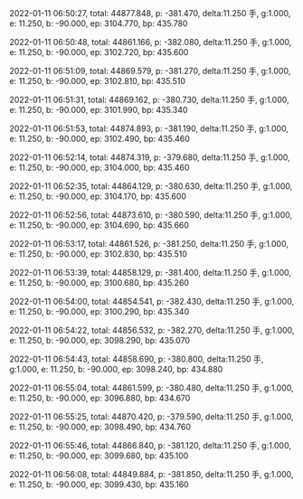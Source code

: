 2022-01-11 06:50:27, total: 44877.848, p: -381.470, delta:11.250 手, g:1.000, e: 11.250, b: -90.000, ep: 3104.770, bp: 435.780

2022-01-11 06:50:48, total: 44861.166, p: -382.080, delta:11.250 手, g:1.000, e: 11.250, b: -90.000, ep: 3102.720, bp: 435.600

2022-01-11 06:51:09, total: 44869.579, p: -381.270, delta:11.250 手, g:1.000, e: 11.250, b: -90.000, ep: 3102.810, bp: 435.510

2022-01-11 06:51:31, total: 44869.162, p: -380.730, delta:11.250 手, g:1.000, e: 11.250, b: -90.000, ep: 3101.990, bp: 435.340

2022-01-11 06:51:53, total: 44874.893, p: -381.190, delta:11.250 手, g:1.000, e: 11.250, b: -90.000, ep: 3102.490, bp: 435.460

2022-01-11 06:52:14, total: 44874.319, p: -379.680, delta:11.250 手, g:1.000, e: 11.250, b: -90.000, ep: 3104.000, bp: 435.460

2022-01-11 06:52:35, total: 44864.129, p: -380.630, delta:11.250 手, g:1.000, e: 11.250, b: -90.000, ep: 3104.170, bp: 435.600

2022-01-11 06:52:56, total: 44873.610, p: -380.590, delta:11.250 手, g:1.000, e: 11.250, b: -90.000, ep: 3104.690, bp: 435.660

2022-01-11 06:53:17, total: 44861.526, p: -381.250, delta:11.250 手, g:1.000, e: 11.250, b: -90.000, ep: 3102.830, bp: 435.510

2022-01-11 06:53:39, total: 44858.129, p: -381.400, delta:11.250 手, g:1.000, e: 11.250, b: -90.000, ep: 3100.680, bp: 435.260

2022-01-11 06:54:00, total: 44854.541, p: -382.430, delta:11.250 手, g:1.000, e: 11.250, b: -90.000, ep: 3100.290, bp: 435.340

2022-01-11 06:54:22, total: 44856.532, p: -382.270, delta:11.250 手, g:1.000, e: 11.250, b: -90.000, ep: 3098.290, bp: 435.070

2022-01-11 06:54:43, total: 44858.690, p: -380.800, delta:11.250 手, g:1.000, e: 11.250, b: -90.000, ep: 3098.240, bp: 434.880

2022-01-11 06:55:04, total: 44861.599, p: -380.480, delta:11.250 手, g:1.000, e: 11.250, b: -90.000, ep: 3096.880, bp: 434.670

2022-01-11 06:55:25, total: 44870.420, p: -379.590, delta:11.250 手, g:1.000, e: 11.250, b: -90.000, ep: 3098.490, bp: 434.760

2022-01-11 06:55:46, total: 44866.840, p: -381.120, delta:11.250 手, g:1.000, e: 11.250, b: -90.000, ep: 3099.680, bp: 435.100

2022-01-11 06:56:08, total: 44849.884, p: -381.850, delta:11.250 手, g:1.000, e: 11.250, b: -90.000, ep: 3099.430, bp: 435.160
